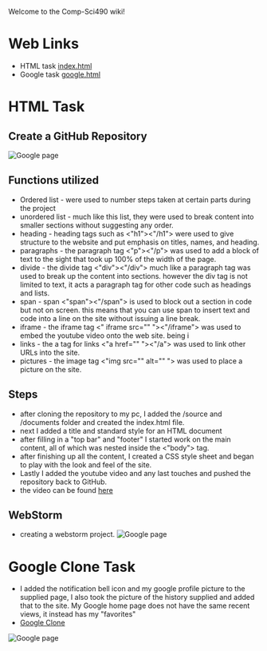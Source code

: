 Welcome to the Comp-Sci490 wiki!

# Web Links
* HTML task [index.html](https://mrjones88.github.io/Comp-Sci490/ICP1-master/index.html)
* Google task [google.html](https://mrjones88.github.io/Comp-Sci490/ICP1-master/Sources/Googleclone.html)

# HTML Task
## Create a GitHub Repository
![Google page](https://mrjones88.github.io/Comp-Sci490/ICP1-master/Documents/Repository.PNG)

## Functions utilized
* Ordered list - were used to number steps taken at certain parts during the project
* unordered list - much like this list, they were used to break content into smaller sections without suggesting any order. 
* heading - heading tags such as <"h1"><"/h1"> were used to give structure to the website and put emphasis on titles, names, and heading.
* paragraphs - the paragraph tag <"p"><"/p"> was used to add a block of text to the sight that took up 100% of the width of the page.
* divide - the divide tag <"div"><"/div"> much like a paragraph tag was used to break up the content into sections. however the div tag is not limited to text, it acts a paragraph tag for other code such as headings and lists.
* span - span <"span"><"/span"> is used to block out a section in code but not on screen. this means that you can use span to insert text and code into a line on the site without issuing a line break.
* iframe - the iframe tag <" iframe src="" "><"/iframe"> was used to embed the youtube video onto the web site. being i
* links - the a tag for links <"a href="" "><"/a"> was used to link other URLs into the site.
* pictures -  the image tag <"img src="" alt="" "> was used to place a picture on the site.

## Steps
* after cloning the repository to my pc, I added the /source and /documents folder and created the index.html file.
* next I added a title and standard style for an HTML document
* after filling in a "top bar" and "footer" I started work on the main content, all of which was nested inside the <"body"> tag.
* after finishing up all the content, I created a CSS style sheet and began to play with the look and feel of the site.
* Lastly I added the youtube video and any last touches and pushed the repository back to GitHub.
* the video can be found [here](https://youtu.be/0fKg7e37bQE)

## WebStorm
* creating a webstorm project.
![Google page](https://mrjones88.github.io/Comp-Sci490/ICP1-master/Documents/webstorm.PNG) 

# Google Clone Task
* I added the notification bell icon and my google profile picture to the supplied page, I also took the picture of the history supplied and added that to the site. My Google home page does not have the same recent views, it instead has my "favorites"
* [Google Clone](https://mrjones88.github.io/Comp-Sci490/ICP1-master/Sources/Googleclone.html)

![Google page](https://mrjones88.github.io/Comp-Sci490/ICP1-master/Documents/Googleclone.PNG) 